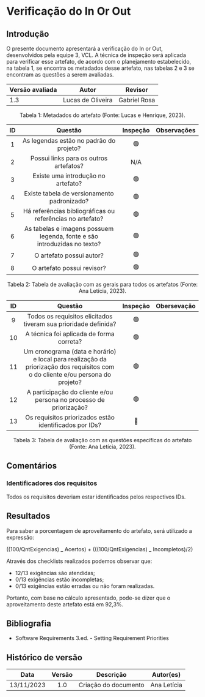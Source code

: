 # Verificação do In Or Out

## Introdução

O presente documento apresentará a verificação do In or Out, desenvolvidos pela equipe 3, VCL. A técnica de inspeção será aplicada para verificar esse artefato, de acordo com o planejamento estabelecido, na tabela 1, se encontra os metadados desse artefato, nas tabelas 2 e 3 se encontram as questões a serem avaliadas.

<center>

| Versão avaliada | Autor        | Revisor                         |
| --------------- | ------------ | ------------------------------- |
| 1.3             | Lucas de Oliveira | Gabriel Rosa |

</center>

<div style="text-align: center">
<p> Tabela 1: Metadados do artefato (Fonte: Lucas e Henrique, 2023). </p>
</div>

| ID  |                                 Questão                                  | Inspeção | Observações |
| :-: | :----------------------------------------------------------------------: | :------: | ----------- |
|  1  |                 As legendas estão no padrão do projeto?                  |    🟢    |    |
|  2  |                  Possui links para os outros artefatos?                  |   N/A    |             |
|  3  |                    Existe uma introdução no artefato?                    |    🟢    |             |
|  4  |               Existe tabela de versionamento padronizado?                |    🟢    |             |
|  5  |        Há referências bibliográficas ou referências no artefato?         |    🟢    |             |
|  6  | As tabelas e imagens possuem legenda, fonte e são introduzidas no texto? |    🟢    |             |
|  7  |                         O artefato possui autor?                         |    🟢    |             |
|  8  |                        O artefato possui revisor?                        |    🟢    |             |

<div style="text-align: center">
<p> Tabela 2: Tabela de avaliação com as gerais para todos os artefatos (Fonte: Ana Letícia, 2023). </p>
</div>

| ID  |                                                            Questão                                                             | Inspeção | Obersevação                           |
| :-: | :----------------------------------------------------------------------------------------------------------------------------: | :------: | ------------------------------------- |
|  9  |                                Todos os requisitos elicitados tiveram sua prioridade definida?                                 |    🟢    |                                       |
| 10  |                                            A técnica foi aplicada de forma correta?                                            |    🟢    |                                       |
| 11  | Um cronograma (data e horário) e local para realização da priorização dos requisitos com o do cliente e/ou persona do projeto? |    🟢    |  |
| 12  |                               A participação do cliente e/ou persona no processo de priorização?                               |    🟢    |  |
| 13  |                                     Os requisitos priorizados estão identificados por IDs?                                     |    🔴    |                                       |

<div style="text-align: center">
<p> Tabela 3: Tabela de avaliação com as questões específicas do artefato (Fonte: Ana Letícia, 2023). </p>
</div>

## Comentários

### Identificadores dos requisitos

Todos os requisitos deveriam estar identificados pelos respectivos IDs.

## Resultados

Para saber a porcentagem de aproveitamento do artefato, será utilizado a expressão:

((100/QntExigencias) _ Acertos) + (((100/QntExigencias) _ Incompletos)/2)

Através dos checklists realizados podemos observar que:

- 12/13 exigências são atendidas;
- 0/13 exigências estão incompletas;
- 0/13 exigências estão erradas ou não foram realizadas.

Portanto, com base no cálculo apresentado, pode-se dizer que o aproveitamento deste artefato está em 92,3%.

## Bibliografia

- Software Requirements 3.ed. - Setting Requirement Priorities

## Histórico de versão

|    Data    | Versão |      Descrição       |    Autor(es)     |
| :--------: | :----: | :------------------: | :--------------: |
| 13/11/2023 |  1.0   | Criação do documento | Ana Letícia |

